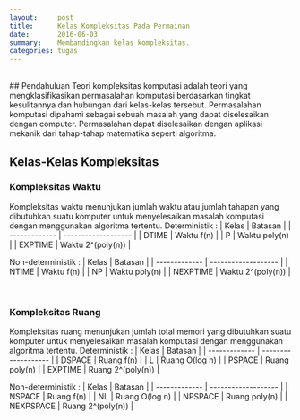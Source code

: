 ```yaml
---
layout:     post
title:      Kelas Kompleksitas Pada Permainan
date:       2016-06-03
summary:    Membandingkan kelas kompleksitas.
categories: tugas
---
```

<br>
## Pendahuluan
Teori kompleksitas komputasi adalah teori yang mengklasifikasikan permasalahan komputasi berdasarkan tingkat kesulitannya dan hubungan dari kelas-kelas tersebut. Permasalahan komputasi dipahami sebagai sebuah masalah yang dapat diselesaikan dengan computer. Permasalahan dapat diselesaikan dengan aplikasi mekanik dari tahap-tahap matematika seperti algoritma.

<br>

## Kelas-Kelas Kompleksitas

### Kompleksitas Waktu
Kompleksitas waktu menunjukan jumlah waktu atau jumlah tahapan yang dibutuhkan suatu komputer untuk menyelesaikan masalah komputasi dengan menggunakan algoritma tertentu.
Deterministik :
| Kelas         | Batasan             |
| ------------- | ------------------- |
| DTIME         | Waktu f(n)          |
| P             | Waktu poly(n)       |
| EXPTIME       | Waktu 2^(poly(n))   |

Non-deterministik :
| Kelas         | Batasan             |
| ------------- | ------------------- |
| NTIME         | Waktu f(n)          |
| NP            | Waktu poly(n)       |
| NEXPTIME      | Waktu 2^(poly(n))   |

<br>

### Kompleksitas Ruang
Kompleksitas ruang menunjukan jumlah total memori yang dibutuhkan suatu komputer untuk menyelesaikan masalah komputasi dengan menggunakan algoritma tertentu.
Deterministik :
| Kelas         | Batasan             |
| ------------- | ------------------- |
| DSPACE        | Ruang f(n)          |
| L             | Ruang O(log n)      |
| PSPACE        | Ruang poly(n)       |
| EXPTIME       | Ruang 2^(poly(n))   |

Non-deterministik :
| Kelas         | Batasan             |
| ------------- | ------------------- |
| NSPACE        | Ruang f(n)          |
| NL            | Ruang O(log n)      |
| NPSPACE       | Ruang poly(n)       |
| NEXPSPACE     | Ruang 2^(poly(n))   |

##

